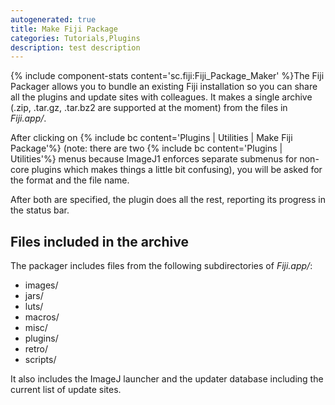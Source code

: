 ```yaml
---
autogenerated: true
title: Make Fiji Package
categories: Tutorials,Plugins
description: test description
---
```


{% include component-stats content='sc.fiji:Fiji\_Package\_Maker' %}The Fiji Packager allows you to bundle an existing Fiji installation so you can share all the plugins and update sites with colleagues. It makes a single archive (.zip, .tar.gz, .tar.bz2 are supported at the moment) from the files in *Fiji.app/*.

After clicking on {% include bc content='Plugins | Utilities | Make Fiji Package'%} (note: there are two {% include bc content='Plugins | Utilities'%} menus because ImageJ1 enforces separate submenus for non-core plugins which makes things a little bit confusing), you will be asked for the format and the file name.

After both are specified, the plugin does all the rest, reporting its progress in the status bar.

Files included in the archive
-----------------------------

The packager includes files from the following subdirectories of *Fiji.app/*:

-   images/
-   jars/
-   luts/
-   macros/
-   misc/
-   plugins/
-   retro/
-   scripts/

It also includes the ImageJ launcher and the updater database including the current list of update sites.

 
